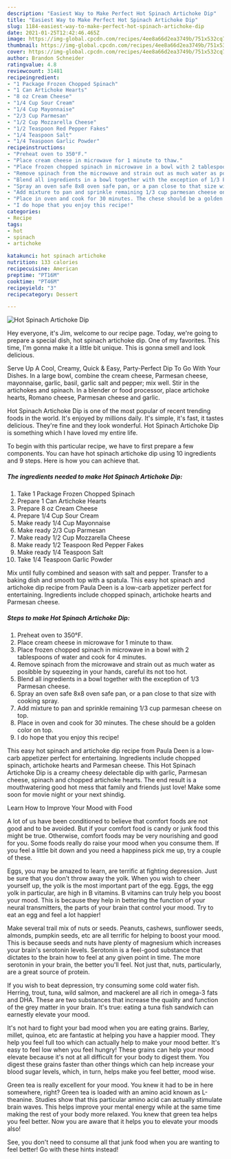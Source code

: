 ```yaml
---
description: "Easiest Way to Make Perfect Hot Spinach Artichoke Dip"
title: "Easiest Way to Make Perfect Hot Spinach Artichoke Dip"
slug: 1184-easiest-way-to-make-perfect-hot-spinach-artichoke-dip
date: 2021-01-25T12:42:46.465Z
image: https://img-global.cpcdn.com/recipes/4ee8a66d2ea3749b/751x532cq70/hot-spinach-artichoke-dip-recipe-main-photo.jpg
thumbnail: https://img-global.cpcdn.com/recipes/4ee8a66d2ea3749b/751x532cq70/hot-spinach-artichoke-dip-recipe-main-photo.jpg
cover: https://img-global.cpcdn.com/recipes/4ee8a66d2ea3749b/751x532cq70/hot-spinach-artichoke-dip-recipe-main-photo.jpg
author: Brandon Schneider
ratingvalue: 4.8
reviewcount: 31481
recipeingredient:
- "1 Package Frozen Chopped Spinach"
- "1 Can Artichoke Hearts"
- "8 oz Cream Cheese"
- "1/4 Cup Sour Cream"
- "1/4 Cup Mayonnaise"
- "2/3 Cup Parmesan"
- "1/2 Cup Mozzarella Cheese"
- "1/2 Teaspoon Red Pepper Fakes"
- "1/4 Teaspoon Salt"
- "1/4 Teaspoon Garlic Powder"
recipeinstructions:
- "Preheat oven to 350°F."
- "Place cream cheese in microwave for 1 minute to thaw."
- "Place frozen chopped spinach in microwave in a bowl with 2 tablespoons of water and cook for 4 minutes."
- "Remove spinach from the microwave and strain out as much water as posibble by squeezing in your hands, careful its not too hot."
- "Blend all ingredients in a bowl together with the exception of 1/3 Parmesan cheese."
- "Spray an oven safe 8x8 oven safe pan, or a pan close to that size with cooking spray."
- "Add mixture to pan and sprinkle remaining 1/3 cup parmesan cheese on top."
- "Place in oven and cook for 30 minutes. The chese should be a golden color on top."
- "I do hope that you enjoy this recipe!"
categories:
- Recipe
tags:
- hot
- spinach
- artichoke

katakunci: hot spinach artichoke 
nutrition: 133 calories
recipecuisine: American
preptime: "PT16M"
cooktime: "PT46M"
recipeyield: "3"
recipecategory: Dessert

---
```



![Hot Spinach Artichoke Dip](https://img-global.cpcdn.com/recipes/4ee8a66d2ea3749b/751x532cq70/hot-spinach-artichoke-dip-recipe-main-photo.jpg)

Hey everyone, it's Jim, welcome to our recipe page. Today, we're going to prepare a special dish, hot spinach artichoke dip. One of my favorites. This time, I'm gonna make it a little bit unique. This is gonna smell and look delicious.

Serve Up A Cool, Creamy, Quick &amp; Easy, Party-Perfect Dip To Go With Your Dishes. In a large bowl, combine the cream cheese, Parmesan cheese, mayonnaise, garlic, basil, garlic salt and pepper; mix well. Stir in the artichokes and spinach. In a blender or food processor, place artichoke hearts, Romano cheese, Parmesan cheese and garlic.

Hot Spinach Artichoke Dip is one of the most popular of recent trending foods in the world. It's enjoyed by millions daily. It's simple, it's fast, it tastes delicious. They're fine and they look wonderful. Hot Spinach Artichoke Dip is something which I have loved my entire life.


To begin with this particular recipe, we have to first prepare a few components. You can have hot spinach artichoke dip using 10 ingredients and 9 steps. Here is how you can achieve that.

<!--inarticleads1-->

##### The ingredients needed to make Hot Spinach Artichoke Dip:

1. Take 1 Package Frozen Chopped Spinach
1. Prepare 1 Can Artichoke Hearts
1. Prepare 8 oz Cream Cheese
1. Prepare 1/4 Cup Sour Cream
1. Make ready 1/4 Cup Mayonnaise
1. Make ready 2/3 Cup Parmesan
1. Make ready 1/2 Cup Mozzarella Cheese
1. Make ready 1/2 Teaspoon Red Pepper Fakes
1. Make ready 1/4 Teaspoon Salt
1. Take 1/4 Teaspoon Garlic Powder


Mix until fully combined and season with salt and pepper. Transfer to a baking dish and smooth top with a spatula. This easy hot spinach and artichoke dip recipe from Paula Deen is a low-carb appetizer perfect for entertaining. Ingredients include chopped spinach, artichoke hearts and Parmesan cheese. 

<!--inarticleads2-->

##### Steps to make Hot Spinach Artichoke Dip:

1. Preheat oven to 350°F.
1. Place cream cheese in microwave for 1 minute to thaw.
1. Place frozen chopped spinach in microwave in a bowl with 2 tablespoons of water and cook for 4 minutes.
1. Remove spinach from the microwave and strain out as much water as posibble by squeezing in your hands, careful its not too hot.
1. Blend all ingredients in a bowl together with the exception of 1/3 Parmesan cheese.
1. Spray an oven safe 8x8 oven safe pan, or a pan close to that size with cooking spray.
1. Add mixture to pan and sprinkle remaining 1/3 cup parmesan cheese on top.
1. Place in oven and cook for 30 minutes. The chese should be a golden color on top.
1. I do hope that you enjoy this recipe!


This easy hot spinach and artichoke dip recipe from Paula Deen is a low-carb appetizer perfect for entertaining. Ingredients include chopped spinach, artichoke hearts and Parmesan cheese. This Hot Spinach Artichoke Dip is a creamy cheesy delectable dip with garlic, Parmesan cheese, spinach and chopped artichoke hearts. The end result is a mouthwatering good hot mess that family and friends just love! Make some soon for movie night or your next shindig. 

Learn How to Improve Your Mood with Food


A lot of us have been conditioned to believe that comfort foods are not good and to be avoided. But if your comfort food is candy or junk food this might be true. Otherwise, comfort foods may be very nourishing and good for you. Some foods really do raise your mood when you consume them. If you feel a little bit down and you need a happiness pick me up, try a couple of these.

Eggs, you may be amazed to learn, are terrific at fighting depression. Just be sure that you don't throw away the yolk. When you wish to cheer yourself up, the yolk is the most important part of the egg. Eggs, the egg yolk in particular, are high in B vitamins. B vitamins can truly help you boost your mood. This is because they help in bettering the function of your neural transmitters, the parts of your brain that control your mood. Try to eat an egg and feel a lot happier!

Make several trail mix of nuts or seeds. Peanuts, cashews, sunflower seeds, almonds, pumpkin seeds, etc are all terrific for helping to boost your mood. This is because seeds and nuts have plenty of magnesium which increases your brain's serotonin levels. Serotonin is a feel-good substance that dictates to the brain how to feel at any given point in time. The more serotonin in your brain, the better you'll feel. Not just that, nuts, particularly, are a great source of protein.

If you wish to beat depression, try consuming some cold water fish. Herring, trout, tuna, wild salmon, and mackerel are all rich in omega-3 fats and DHA. These are two substances that increase the quality and function of the grey matter in your brain. It's true: eating a tuna fish sandwich can earnestly elevate your mood. 

It's not hard to fight your bad mood when you are eating grains. Barley, millet, quinoa, etc are fantastic at helping you have a happier mood. They help you feel full too which can actually help to make your mood better. It's easy to feel low when you feel hungry! These grains can help your mood elevate because it's not at all difficult for your body to digest them. You digest these grains faster than other things which can help increase your blood sugar levels, which, in turn, helps make you feel better, mood wise.

Green tea is really excellent for your mood. You knew it had to be in here somewhere, right? Green tea is loaded with an amino acid known as L-theanine. Studies show that this particular amino acid can actually stimulate brain waves. This helps improve your mental energy while at the same time making the rest of your body more relaxed. You knew that green tea helps you feel better. Now you are aware that it helps you to elevate your moods also!

See, you don't need to consume all that junk food when you are wanting to feel better! Go  with  these hints  instead!

